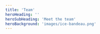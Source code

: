 ```yaml
---
title: 'Team'
heroHeading: ''
heroSubHeading: 'Meet the team'
heroBackground: 'images/ice-bandeau.png'
---
```


